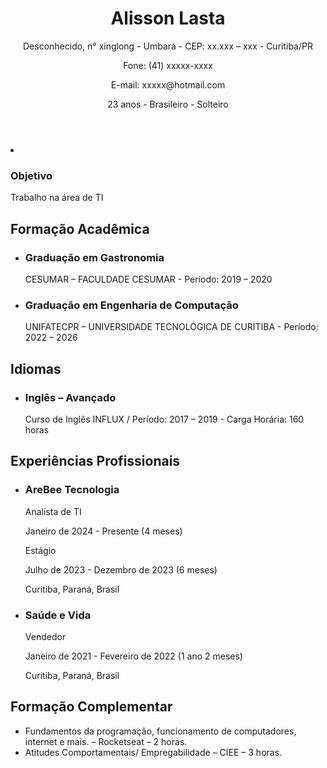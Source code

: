 <div class="container">
    <header>
        <h1>Alisson Lasta</h1>
        <p>Desconhecido, n° xinglong - Umbará - CEP: xx.xxx – xxx - Curitiba/PR</p>
        <p>Fone: (41) xxxxx-xxxx</p>
        <p>E-mail: xxxxx@hotmail.com</p>
        <p>23 anos - Brasileiro - Solteiro</p>
    </header>
    
<body>
    <li>
        <h3>Objetivo</h3>
        <p>Trabalho na área de TI</p>
    </li>

 <h2>Formação Acadêmica</h2>
<ul>
    <li>
        <h3>Graduação em Gastronomia</h3>
        <p>CESUMAR – FACULDADE CESUMAR - Período: 2019 – 2020</p>
    </li>
    <li>
        <h3>Graduação em Engenharia de Computação</h3>
        <p>UNIFATECPR – UNIVERSIDADE TECNOLÓGICA DE CURITIBA - Período: 2022 – 2026</p>
    </li>
</ul>
    <h2>Idiomas</h2>
<ul>
    <li>
        <h3>Inglês – Avançado</h3>
    </li>
    <p>Curso de Inglês INFLUX / Período: 2017 – 2019 - Carga Horária: 160 horas</p>
</ul>
<h2>Experiências Profissionais</h2>
<ul>
    <li>
        <h3>AreBee Tecnologia</h3>
        <p>Analista de TI</p>
        <p>Janeiro de 2024 - Presente (4 meses)</p>
        <p>Estágio</p>
        <p>Julho de 2023 - Dezembro de 2023 (6 meses)</p>
        <p>Curitiba, Paraná, Brasil</p>
    </li>
    <li>
        <h3>Saúde e Vida</h3>
        <p>Vendedor</p>
        <p>Janeiro de 2021 - Fevereiro de 2022 (1 ano 2 meses)</p>
        <p>Curitiba, Paraná, Brasil</p>
    </li>
</ul>
<h2>Formação Complementar</h2>
<ul>
    <li>Fundamentos da programação, funcionamento de computadores, internet e mais. – Rocketseat – 2 horas.</li>
    <li>Atitudes Comportamentais/ Empregabilidade – CIEE – 3 horas.</li>
</ul>
</body>
</div>
